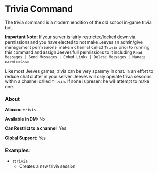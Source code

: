# Trivia Command

The trivia command is a modern rendition of the old school in-game trivia bot.

**Important Note:** If your server is fairly restricted/locked down via. permissions and you have elected to not make Jeeves an admin/give management permissions, make a channel called `Trivia` prior to running this command and assign Jeeves full permissions to it including `Read Messages | Send Messages | Embed Links | Delete Messages | Manage Permissions`.

Like most Jeeves games, trivia can be very spammy in chat. In an effort to reduce chat clutter in your server, Jeeves will only operate trivia sessions within a channel called `Trivia`. If none is present he will attempt to make one.

### About

**Aliases:** `trivia`

**Available in DM:** No

**Can Restrict to a channel:** Yes

**Global Support:** Yes

### Examples:

* `!trivia`
  - Creates a new trivia session
